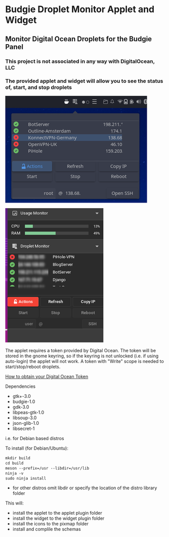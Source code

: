# Budgie Droplet Monitor Applet and Widget

## Monitor Digital Ocean Droplets for the Budgie Panel

### This project is not associated in any way with DigitalOcean, LLC
### The provided applet and widget will allow you to see the status of, start, and stop droplets

![Image 1](images/img1.png)
    
![Image 2](images/img2.png)

The applet requires a token provided by Digital Ocean.
The token will be stored in the gnome keyring, so if the keyring is not unlocked (i.e. if using auto-login) the applet will not work.
A token with "Write" scope is needed to start/stop/reboot droplets.

[How to obtain your Digital Ocean Token](https://docs.digitalocean.com/reference/api/create-personal-access-token/)

Dependencies

* gtk+-3.0
* budgie-1.0
* gdk-3.0
* libpeas-gtk-1.0
* libsoup-3.0
* json-glib-1.0
* libsecret-1

i.e. for Debian based distros

To install (for Debian/Ubuntu):

    mkdir build
    cd build
    meson --prefix=/usr --libdir=/usr/lib
    ninja -v
    sudo ninja install

* for other distros omit libdir or specify the location of the distro library folder

This will:
* install the applet to the applet plugin folder
* install the widget to the widget plugin folder
* install the icons to the pixmap folder
* install and complile the schemas

